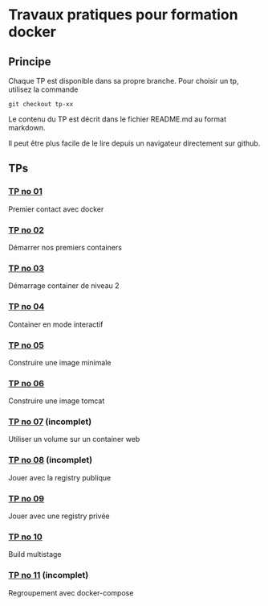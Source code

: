 # Travaux pratiques pour formation docker

## Principe
Chaque TP est disponible dans sa propre branche.
Pour choisir un tp, utilisez la commande
```
git checkout tp-xx
```

Le contenu du TP est décrit dans le fichier README.md au format markdown.

Il peut être plus facile de le lire depuis un navigateur directement sur github.


## TPs

### [TP no 01](https://github.com/jcanongfi/docker_tp/tree/tp-01)
Premier contact avec docker

### [TP no 02](https://github.com/jcanongfi/docker_tp/tree/tp-02)
Démarrer nos premiers containers

### [TP no 03](https://github.com/jcanongfi/docker_tp/tree/tp-03)
Démarrage container de niveau 2

### [TP no 04](https://github.com/jcanongfi/docker_tp/tree/tp-04)
Container en mode interactif

### [TP no 05](https://github.com/jcanongfi/docker_tp/tree/tp-05)
Construire une image minimale

### [TP no 06](https://github.com/jcanongfi/docker_tp/tree/tp-06)
Construire une image tomcat

### [TP no 07](https://github.com/jcanongfi/docker_tp/tree/tp-07) (incomplet)
Utiliser un volume sur un container web

### [TP no 08](https://github.com/jcanongfi/docker_tp/tree/tp-08) (incomplet)
Jouer avec la registry publique

### [TP no 09](https://github.com/jcanongfi/docker_tp/tree/tp-09)
Jouer avec une registry privée

### [TP no 10](https://github.com/jcanongfi/docker_tp/tree/tp-10)
Build multistage

### [TP no 11](https://github.com/jcanongfi/docker_tp/tree/tp-11) (incomplet)
Regroupement avec docker-compose

